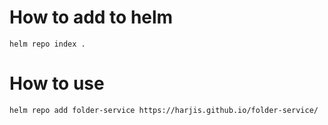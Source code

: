 # How to add to helm

```shell script
helm repo index .
```

# How to use

```shell script
helm repo add folder-service https://harjis.github.io/folder-service/
```
